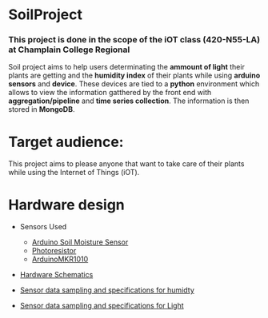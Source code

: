 # SoilProject
### This project is done in the scope of the iOT class (420-N55-LA) at Champlain College Regional 

Soil project aims to help users determinating the **ammount of light** their plants are getting and the **humidity index** of their plants while using **arduino sensors** and **device**. These devices are tied to a **python** environment which allows to view the information gatthered by the front end with **aggregation/pipeline** and **time series collection**. The information is then stored in **MongoDB**.

# Target audience: 

This project aims to please anyone that want to take care of their plants while using the Internet of Things (iOT). 

# Hardware design 

  - Sensors Used
      - [Arduino Soil Moisture Sensor](https://m.media-amazon.com/images/I/51viGBnJOhL._AC_.jpg)
      - [Photoresistor](https://en.wikipedia.org/wiki/File:LDR_1480405_6_7_HDR_Enhancer_1.jpg)
      - [ArduinoMKR1010](https://docs.arduino.cc/static/df779d958c386826c73e149e42e28918/image.svg)


      
  - [Hardware Schematics](https://user-images.githubusercontent.com/83074897/208696296-8e76aa25-d190-4d38-9ced-4eff7b94b525.png)
  - [Sensor data sampling and specifications for humidty](https://user-images.githubusercontent.com/83074897/208696590-4d9b1339-91c2-4ae4-9613-356ba2b938d7.png)
  - [Sensor data sampling and specifications for Light](https://user-images.githubusercontent.com/83074897/208696765-c87451fb-7474-436f-b79e-d474f785d547.png)






